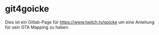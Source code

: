 # git4goicke

Dies ist ein Gitlab-Page für https://www.twitch.tv/goicke um eine Anleitung für sein GTA Mapping zu haben. 